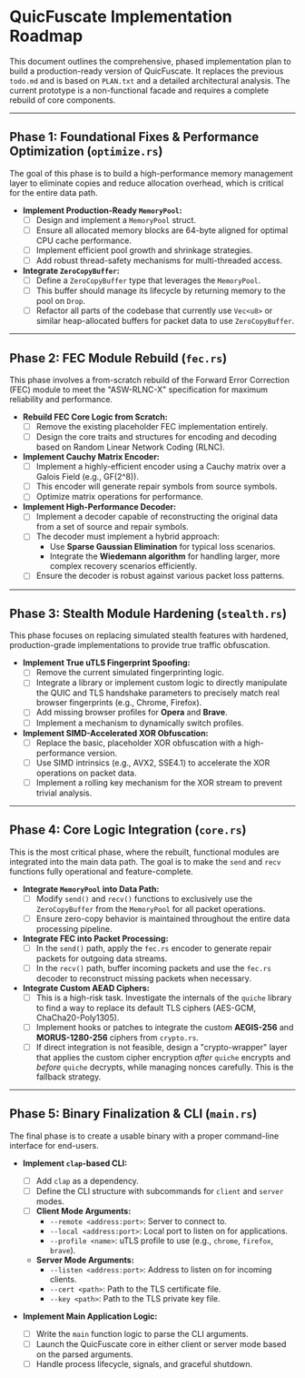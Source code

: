 # QuicFuscate Implementation Roadmap

This document outlines the comprehensive, phased implementation plan to build a production-ready version of QuicFuscate. It replaces the previous `todo.md` and is based on `PLAN.txt` and a detailed architectural analysis. The current prototype is a non-functional facade and requires a complete rebuild of core components.

---

## Phase 1: Foundational Fixes & Performance Optimization (`optimize.rs`)

The goal of this phase is to build a high-performance memory management layer to eliminate copies and reduce allocation overhead, which is critical for the entire data path.

-   **Implement Production-Ready `MemoryPool`:**
    -   [ ] Design and implement a `MemoryPool` struct.
    -   [ ] Ensure all allocated memory blocks are 64-byte aligned for optimal CPU cache performance.
    -   [ ] Implement efficient pool growth and shrinkage strategies.
    -   [ ] Add robust thread-safety mechanisms for multi-threaded access.

-   **Integrate `ZeroCopyBuffer`:**
    -   [ ] Define a `ZeroCopyBuffer` type that leverages the `MemoryPool`.
    -   [ ] This buffer should manage its lifecycle by returning memory to the pool on `Drop`.
    -   [ ] Refactor all parts of the codebase that currently use `Vec<u8>` or similar heap-allocated buffers for packet data to use `ZeroCopyBuffer`.

---

## Phase 2: FEC Module Rebuild (`fec.rs`)

This phase involves a from-scratch rebuild of the Forward Error Correction (FEC) module to meet the "ASW-RLNC-X" specification for maximum reliability and performance.

-   **Rebuild FEC Core Logic from Scratch:**
    -   [ ] Remove the existing placeholder FEC implementation entirely.
    -   [ ] Design the core traits and structures for encoding and decoding based on Random Linear Network Coding (RLNC).

-   **Implement Cauchy Matrix Encoder:**
    -   [ ] Implement a highly-efficient encoder using a Cauchy matrix over a Galois Field (e.g., GF(2^8)).
    -   [ ] This encoder will generate repair symbols from source symbols.
    -   [ ] Optimize matrix operations for performance.

-   **Implement High-Performance Decoder:**
    -   [ ] Implement a decoder capable of reconstructing the original data from a set of source and repair symbols.
    -   [ ] The decoder must implement a hybrid approach:
        -   Use **Sparse Gaussian Elimination** for typical loss scenarios.
        -   Integrate the **Wiedemann algorithm** for handling larger, more complex recovery scenarios efficiently.
    -   [ ] Ensure the decoder is robust against various packet loss patterns.

---

## Phase 3: Stealth Module Hardening (`stealth.rs`)

This phase focuses on replacing simulated stealth features with hardened, production-grade implementations to provide true traffic obfuscation.

-   **Implement True uTLS Fingerprint Spoofing:**
    -   [ ] Remove the current simulated fingerprinting logic.
    -   [ ] Integrate a library or implement custom logic to directly manipulate the QUIC and TLS handshake parameters to precisely match real browser fingerprints (e.g., Chrome, Firefox).
    -   [ ] Add missing browser profiles for **Opera** and **Brave**.
    -   [ ] Implement a mechanism to dynamically switch profiles.

-   **Implement SIMD-Accelerated XOR Obfuscation:**
    -   [ ] Replace the basic, placeholder XOR obfuscation with a high-performance version.
    -   [ ] Use SIMD intrinsics (e.g., AVX2, SSE4.1) to accelerate the XOR operations on packet data.
    -   [ ] Implement a rolling key mechanism for the XOR stream to prevent trivial analysis.

---

## Phase 4: Core Logic Integration (`core.rs`)

This is the most critical phase, where the rebuilt, functional modules are integrated into the main data path. The goal is to make the `send` and `recv` functions fully operational and feature-complete.

-   **Integrate `MemoryPool` into Data Path:**
    -   [ ] Modify `send()` and `recv()` functions to exclusively use the `ZeroCopyBuffer` from the `MemoryPool` for all packet operations.
    -   [ ] Ensure zero-copy behavior is maintained throughout the entire data processing pipeline.

-   **Integrate FEC into Packet Processing:**
    -   [ ] In the `send()` path, apply the `fec.rs` encoder to generate repair packets for outgoing data streams.
    -   [ ] In the `recv()` path, buffer incoming packets and use the `fec.rs` decoder to reconstruct missing packets when necessary.

-   **Integrate Custom AEAD Ciphers:**
    -   [ ] This is a high-risk task. Investigate the internals of the `quiche` library to find a way to replace its default TLS ciphers (AES-GCM, ChaCha20-Poly1305).
    -   [ ] Implement hooks or patches to integrate the custom **AEGIS-256** and **MORUS-1280-256** ciphers from `crypto.rs`.
    -   [ ] If direct integration is not feasible, design a "crypto-wrapper" layer that applies the custom cipher encryption *after* `quiche` encrypts and *before* `quiche` decrypts, while managing nonces carefully. This is the fallback strategy.

---

## Phase 5: Binary Finalization & CLI (`main.rs`)

The final phase is to create a usable binary with a proper command-line interface for end-users.

-   **Implement `clap`-based CLI:**
    -   [ ] Add `clap` as a dependency.
    -   [ ] Define the CLI structure with subcommands for `client` and `server` modes.
    -   [ ] **Client Mode Arguments:**
        -   `--remote <address:port>`: Server to connect to.
        -   `--local <address:port>`: Local port to listen on for applications.
        -   `--profile <name>`: uTLS profile to use (e.g., `chrome`, `firefox`, `brave`).
    -   **Server Mode Arguments:**
        -   `--listen <address:port>`: Address to listen on for incoming clients.
        -   `--cert <path>`: Path to the TLS certificate file.
        -   `--key <path>`: Path to the TLS private key file.

-   **Implement Main Application Logic:**
    -   [ ] Write the `main` function logic to parse the CLI arguments.
    -   [ ] Launch the QuicFuscate core in either client or server mode based on the parsed arguments.
    -   [ ] Handle process lifecycle, signals, and graceful shutdown.
